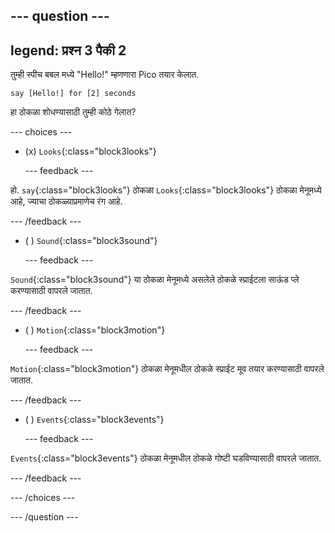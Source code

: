 
--- question ---
---
legend: प्रश्न 3 पैकी 2
---

तुम्ही स्पीच बबल मध्ये "Hello!" म्हणणारा Pico तयार केलात.

```blocks3
say [Hello!] for [2] seconds
```

हा ठोकळा शोधण्यासाठी तुम्ही कोठे गेलात?

--- choices ---

- (x) `Looks`{:class="block3looks"}

  --- feedback ---

हो. `say`{:class="block3looks"} ठोकळा  `Looks`{:class="block3looks"} ठोकळा मेनूमध्ये आहे, ज्याचा ठोकळ्याप्रमाणेच रंग आहे.

  --- /feedback ---

- ( ) `Sound`{:class="block3sound"}

  --- feedback ---

`Sound`{:class="block3sound"} या ठोकळा मेनूमध्ये असलेले ठोकळे स्प्राईटला साऊंड प्ले करण्यासाठी वापरले जातात.

  --- /feedback ---

- ( ) `Motion`{:class="block3motion"}

  --- feedback ---

`Motion`{:class="block3motion"} ठोकळा मेनूमधील ठोकळे स्प्राईट मूव तयार करण्यासाठी वापरले जातात.

  --- /feedback ---

- ( ) `Events`{:class="block3events"}

  --- feedback ---

`Events`{:class="block3events"} ठोकळा मेनूमधील ठोकळे गोष्टी घडविण्यासाठी वापरले जातात.

  --- /feedback ---

--- /choices ---

--- /question ---

